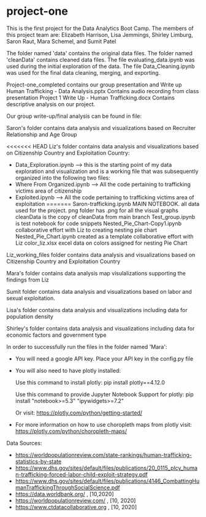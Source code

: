 # project-one

This is the first project for the Data Analytics Boot Camp.
The members of this project team are: Elizabeth Harrison,  Lisa Jemmings, Shirley Limburg, Saron Raut, Mara Schemel, and Sumit Patel

The folder named 'data' contains the original data files.
The folder named 'cleanData' contains cleaned data files.
    The file evaluating_data.ipynb was used during the initial exploration of the data.
    The file Data_Cleaning.ipynb was used for the final data cleaning, merging, and exporting.

Project-one_completed contains our group presentation and Write up 
    Human Trafficking - Data Analysis.pptx
        Contains audio recording from class presentation 
    Project 1 Write Up - Human Trafficking.docx
        Contains descriptive analysis on our project. 

Our group write-up/final analysis can be found in file:

Saron's folder contains data analysis and visualizations based on Recruiter Relationship and Age Group

<<<<<<< HEAD
Liz's folder contains data analysis and visualizations based on Citizenship Country and Exploitation Country:

- Data_Exploration.ipynb --> this is the starting point of my data exploration and visualization and is a working file that was subsequently organized into the following two files:
- Where From Organized.ipynb --> All the code pertaining to trafficking victims area of citizenship
- Exploited.ipynb --> All the code pertaining to trafficking victims area of exploitation
=======
    Saron-trafficking.ipynb MAIN NOTEBOOK. all data used for the project. 
    png folder has .png for all the visual graphs
    cleanData is the copy of cleanData from main branch
    Test_group.ipynb is test notebook for code snippets
    Nested_Pie_Chart-Copy1.ipynb collaborative effort with Liz to creating nesting pie chart
    Nested_Pie_Chart.ipynb created as a template collaborative effort with Liz
    color_liz.xlsx excel data on colors assigned for nesting Pie Chart


Liz_working_files folder contains data analysis and visualizations based on Citizenship Country and Exploitation Country

Mara's folder contains data analysis map visulalizations supporting the findings from Liz

Sumit folder contains data analysis and visualizations based on labor and sexual exploitation.

Lisa's folder contains data analysis and visualizations including data for population density

Shirley's folder contains data analysis and visualizations including data for economic factors and government type


In order to successfully run the files in the folder named 'Mara':

- You will need a google API key. Place your API key in the config.py file

- You will also need to have plotly installed:

    Use this command to install plotly: pip install plotly==4.12.0
    
    Use this command to provide Jupyter Notebook Support for plotly: pip install "notebook>=5.3" "ipywidgets>=7.2"
    
    Or visit: https://plotly.com/python/getting-started/
    
- For more information on how to use choropleth maps from plotly visit: https://plotly.com/python/choropleth-maps/
    

Data Sources:
- https://worldpopulationreview.com/state-rankings/human-trafficking-statistics-by-state
- https://www.dhs.gov/sites/default/files/publications/20_0115_plcy_human-trafficking-forced-labor-child-exploit-strategy.pdf 
- https://www.dhs.gov/sites/default/files/publications/4146_CombattingHumanTraffickingThroughSocialScience.pdf
- https://data.worldbank.org/ , [10,2020]
- https://worldpopulationreview.com/ , [10, 2020]
- https://www.ctdatacollaborative.org  , [10, 2020]
